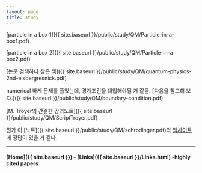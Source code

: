 ```yaml
---
layout: page
title: study
---
```




[particle in a box 1]({{ site.baseurl }}/public/study/QM/Particle-in-a-box1.pdf)



[particle in a box 2]({{ site.baseurl }}/public/study/QM/Particle-in-a-box2.pdf)

[논문 검색하다 찾은 책]({{ site.baseurl }}/public/study/QM/quantum-physics-2nd-eisbergresnick.pdf)


numerical 하게 문제를 풀었는데, 경계조건을 대입해야될 거 같음. [다음을 참고해 보자.]({{ site.baseurl }}/public/study/QM/boundary-condition.pdf)


[M. Troyer의 간결한 강의노트]({{ site.baseurl }}/public/study/QM/ScriptTroyer.pdf)

뭔가 이 [노트]({{ site.baseurl }}/public/study/QM/schrodinger.pdf)와 [웹사이트](http://www.physics.usyd.edu.au/teach_res/mp/quantum/)에 정답이 있을 거 같다.



---


#### [Home]({{ site.baseurl }}) - [Links]({{ site.baseurl }}/Links.html) -highly cited papers
